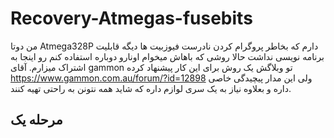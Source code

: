 # Recovery-Atmegas-fusebits
من دوتا Atmega328P دارم که بخاطر پروگرام کردن نادرست فیوزبیت ها دیگه قابلیت برنامه نویسی نداشت
حالا روشی که باهاش میخوام اونارو دوباره استفاده کنم رو اینجا به اشتراک میزارم.
آقای gammon تو وبلاگش یک روش برای این کار پیشنهاد کرده https://www.gammon.com.au/forum/?id=12898 ولی این مدار پیچیدگی خاصی داره و بعلاوه نیاز به یک سری لوازم داره که شاید همه نتونن به راحتی تهیه کنند.

## مرحله یک
